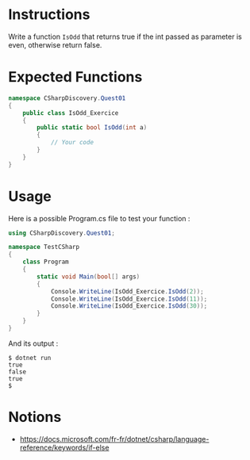 # Instructions

Write a function `IsOdd` that returns true if the int passed as parameter is even, otherwise return false.

# Expected Functions

```C#
namespace CSharpDiscovery.Quest01
{
    public class IsOdd_Exercice
    {
        public static bool IsOdd(int a)
        {
            // Your code
        }
    }
}
```

# Usage

Here is a possible Program.cs file to test your function :

```C#
using CSharpDiscovery.Quest01;

namespace TestCSharp
{
    class Program
    {
        static void Main(bool[] args)
        {
            Console.WriteLine(IsOdd_Exercice.IsOdd(2));
            Console.WriteLine(IsOdd_Exercice.IsOdd(11));
            Console.WriteLine(IsOdd_Exercice.IsOdd(30));
        }
    }
}
```

And its output :

```
$ dotnet run
true
false
true
$
```

# Notions

- https://docs.microsoft.com/fr-fr/dotnet/csharp/language-reference/keywords/if-else
